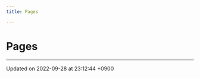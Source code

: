 ```yaml
---
title: Pages

---
```


# Pages







-------------------------------

Updated on 2022-09-28 at 23:12:44 +0900
